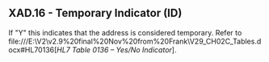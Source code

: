 ## XAD.16 - Temporary Indicator (ID)

If "Y" this indicates that the address is considered temporary. Refer to file:///E:\V2\v2.9%20final%20Nov%20from%20Frank\V29_CH02C_Tables.docx#HL70136[_HL7 Table 0136 – Yes/No Indicator_].

